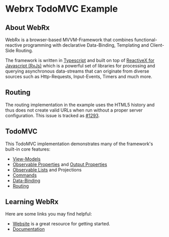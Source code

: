 # Webrx TodoMVC Example

## About WebRx

WebRx is a browser-based MVVM-Framework that combines functional-reactive programming with declarative Data-Binding, Templating and Client-Side Routing.

The framework is written in [Typescript](http://www.typescriptlang.org/) and built on top of [ReactiveX for Javascript (RxJs)](http://reactivex.io) which is a
powerful set of libraries for processing and querying asynchronous data-streams that can originate from diverse sources such as Http-Requests, Input-Events, Timers and much more.

## Routing

The routing implementation in the example uses the HTML5 history and thus does
not create valid URLs when run without a proper server configuration. This issue
is tracked as [#1293](https://github.com/tastejs/tobuymvc/issues/1293).

## TodoMVC

This TodoMVC implementation demonstrates many of the framework's built-in core features:

- [View-Models](http://webrxjs.org/docs#topic-mvvm-intro)
- [Observable Properties](http://webrxjs.org/docs/observable-properties.html) and [Output Properties](http://webrxjs.org/docs/output-properties.html)
- [Observable Lists](http://webrxjs.org/docs/observable-lists.html) and Projections
- [Commands](http://webrxjs.org/docs/commands.html)
- [Data-Binding](http://webrxjs.org/docs/binding-syntax.html)
- [Routing](http://webrxjs.org/docs/routing-overview.html)

## Learning WebRx

Here are some links you may find helpful:

* [Website](http://webrxjs.org) is a great resource for getting started.
* [Documentation](http://webrxjs.org/docs/)
